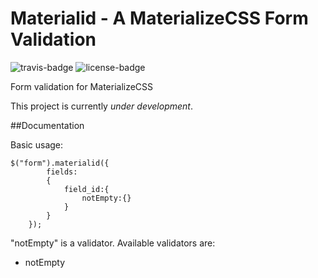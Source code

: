 # Materialid - A MaterializeCSS Form Validation

![travis-badge](https://api.travis-ci.org/burflip/materialid.svg)
![license-badge](https://img.shields.io/badge/license-MIT-blue.svg)

Form validation for MaterializeCSS

This project is currently *under development*.

##Documentation

Basic usage:

```
$("form").materialid({
        fields:
        {
            field_id:{
                notEmpty:{}
            }
        }
    });

```

"notEmpty" is a validator. Available validators are:

* notEmpty



